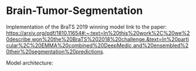 # Brain-Tumor-Segmentation

Implementation of the BraTS 2019 winning model
link to the paper: https://arxiv.org/pdf/1810.11654#:~:text=In%20this%20work%2C%20we%20describe,won%20the%20BraTS%202018%20challenge.&text=In%20particular%2C%20EMMA%20combined%20DeepMedic,and%20ensembled%20their%20segmentation%20predictions.

Model architecture:
[]()
